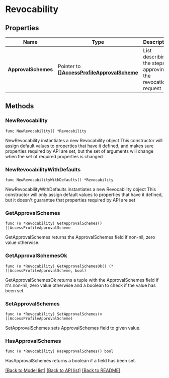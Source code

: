 # Revocability

## Properties

Name | Type | Description | Notes
------------ | ------------- | ------------- | -------------
**ApprovalSchemes** | Pointer to [**[]AccessProfileApprovalScheme**](AccessProfileApprovalScheme.md) | List describing the steps in approving the revocation request | [optional] 

## Methods

### NewRevocability

`func NewRevocability() *Revocability`

NewRevocability instantiates a new Revocability object
This constructor will assign default values to properties that have it defined,
and makes sure properties required by API are set, but the set of arguments
will change when the set of required properties is changed

### NewRevocabilityWithDefaults

`func NewRevocabilityWithDefaults() *Revocability`

NewRevocabilityWithDefaults instantiates a new Revocability object
This constructor will only assign default values to properties that have it defined,
but it doesn't guarantee that properties required by API are set

### GetApprovalSchemes

`func (o *Revocability) GetApprovalSchemes() []AccessProfileApprovalScheme`

GetApprovalSchemes returns the ApprovalSchemes field if non-nil, zero value otherwise.

### GetApprovalSchemesOk

`func (o *Revocability) GetApprovalSchemesOk() (*[]AccessProfileApprovalScheme, bool)`

GetApprovalSchemesOk returns a tuple with the ApprovalSchemes field if it's non-nil, zero value otherwise
and a boolean to check if the value has been set.

### SetApprovalSchemes

`func (o *Revocability) SetApprovalSchemes(v []AccessProfileApprovalScheme)`

SetApprovalSchemes sets ApprovalSchemes field to given value.

### HasApprovalSchemes

`func (o *Revocability) HasApprovalSchemes() bool`

HasApprovalSchemes returns a boolean if a field has been set.


[[Back to Model list]](../README.md#documentation-for-models) [[Back to API list]](../README.md#documentation-for-api-endpoints) [[Back to README]](../README.md)


